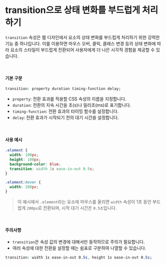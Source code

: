 # transition으로 상태 변화를 부드럽게 처리하기

`transition` 속성은 웹 디자인에서 요소의 상태 변화를 부드럽게 처리하기 위한 강력한 기능 중 하나입니다. 이를 이용하면 마우스 오버, 클릭, 클래스 변경 등의 상태 변화에 따라 요소의 스타일이 부드럽게 전환되어 사용자에게 더 나은 시각적 경험을 제공할 수 있습니다.

&nbsp;

#### 기본 구문

```css
transition: property duration timing-function delay;
```

- `property`: 전환 효과를 적용할 CSS 속성의 이름을 지정합니다.
- `duration`: 전환의 지속 시간을 초(s)나 밀리초(ms)로 표기합니다.
- `timing-function`: 전환 효과의 타이밍 함수를 설정합니다.
- `delay`: 전환 효과가 시작되기 전의 대기 시간을 설정합니다.

&nbsp;

#### 사용 예시

```css
.element {
  width: 100px;
  height: 100px;
  background-color: blue;
  transition: width 1s ease-in-out 0.5s;
}

.element:hover {
  width: 200px;
}
```

> 이 예시에서 `.element`라는 요소에 마우스를 올리면 `width` 속성이 1초 동안 부드럽게 `200px`로 전환되며, 시작 대기 시간은 `0.5초`입니다.

&nbsp;

#### 주의사항

- `transition`은 속성 값의 변경에 대해서만 동작하므로 주의가 필요합니다.
- 여러 속성에 대한 전환을 설정할 때는 쉼표로 구분하여 나열할 수 있습니다.

```css
transition: width 1s ease-in-out 0.5s, height 1s ease-in-out 0.5s;
```
